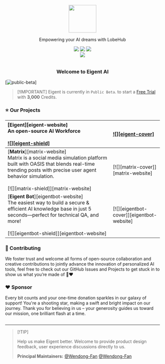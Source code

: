 <a name="readme-top"></a>

<div align="center">

<picture>
  <source  srcset="">
  <img height="90" src="">
</picture>

Empowering your AI dreams with LobeHub

[![][discord-shield]][discord-link]
[![][github-star]][github-link]
[![][social-x-shield]][social-x-link]<br>
[![][sponsor-shield]][sponsor-link]

![]()

### Welcome to Eigent AI

</div>


[![public-beta]()]

> \[!IMPORTANT]
> Eigent is currently in `Public Beta`. to start a [Free Trial](https://eigent.ai) with **3,000** Credits.

### ⭐️ Our Projects

| [**Eigent**][eigent-website]<br/>An open-source AI Workforce<br/><br/>[![][eigent-shield]][eigent-github] | [![][eigent-cover]][eigent-github]   |
| :----------------------------------------------------------------------------------------------------------------------------------------------------------------------------------------------------------------------------------------------------------------------------------------------------------- | :----------------------------------------- |
| [**Matrix**][matrix-website]<br/>Matrix is a social media simulation platform built with OASIS that blends real-time trending posts with precise user agent behavior simulation.<br/><br/>[![][matrix-shield]][matrix-website]                                                                           | [![][matrix-cover]][matrix-website] |
| [**Eigent Bot**][eigentbot-website]<br/>The easiest way to build a secure & efficient AI knowledge base in just 5 seconds—perfect for technical QA, and more!<br/><br/>[![][eigentbot-shield]][eigentbot-website]                 | [![][eigentbot-cover]][eigentbot-website] |


### 🤝 Contributing

We foster trust and welcome all forms of open-source collaboration and creative contributions to jointly advance the innovation of personalized AI tools, feel free to check out our GitHub Issues and Projects to get stuck in to show us what you’re made of 🤝❤️


### ❤️ Sponsor

Every bit counts and your one-time donation sparkles in our galaxy of support! You're a shooting star, making a swift and bright impact on our journey. Thank you for believing in us – your generosity guides us toward our mission, one brilliant flash at a time.

<a href="" target="_blank">
  <picture>
    <source media srcset>
    <img src>
  </picture>
</a>

---

> \[!TIP]
>
> Help us make Eigent better. Welcome to provide product design feedback, user experience discussions directly to us.
>
> **Principal Maintainers:** [@Wendong-Fan](https://github.com/Wendong-Fan) [@Wendong-Fan](https://github.com/Wendong-Fan)

<!-- LINK GROUP -->

[discord-link]: https://discord.camel-ai.org
[discord-shield]: https://img.shields.io/badge/discord-join-5865F2?logo=discord&logoColor=white&style=for-the-badge


[github-link]: https://github.com/eigent-ai
[github-star]: https://img.shields.io/github/stars/eigent-ai/eigent-desktop?style=for-the-badge


[eigent-github]: https://github.com/eigent-ai/eigent-desktop


[social-x-link]: https://x.com/Eigent-AI
[social-x-shield]: https://img.shields.io/badge/X-Follow-1DA1F2?logo=x&logoColor=white&style=for-the-badge

[sponsor-link]: https://opencollective.com/lobehub "Become ♥️ Eigent Sponsor"
[sponsor-shield]: https://img.shields.io/badge/sponsor-♥️-brightgreen?style=for-the-badge